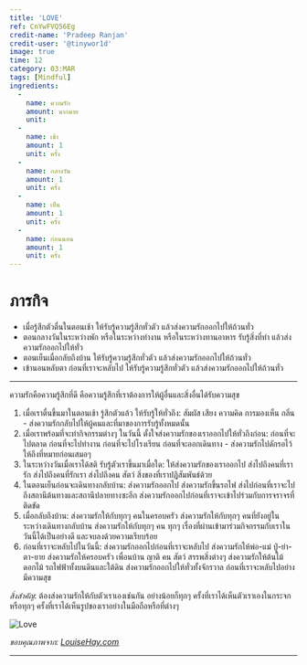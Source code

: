 ```yaml
---
title: 'LOVE'
ref: CnYwFVQ56Eg
credit-name: 'Pradeep Ranjan'
credit-user: '@tinywor1d'
image: true
time: 12
category: 03:MAR
tags: [Mindful]
ingredients:
  -
    name: ความรัก
    amount: มากมาย
    unit:
  -
    name: เช้า
    amount: 1
    unit: ครั้ง
  -
    name: กลางวัน
    amount: 1
    unit: ครั้ง
  -
    name: เย็น
    amount: 1
    unit: ครั้ง
  -
    name: ก่อนนอน
    amount: 1
    unit: ครั้ง
---
```


# ภารกิจ
 - เมื่อรู้สึกตัวตื่นในตอนเช้า ให้รับรู้ความรู้สึกทั่วตัว แล้วส่งความรักออกไปให้ถ้วนทั่ว
 - ตอนกลางวันในระหว่างพัก หรือในระหว่างทำงาน หรือในระหว่างทานอาหาร รับรู้สิ่งที่ทำ แล้วส่งความรักออกไปให้ทั่ว
 - ตอนเย็นเมื่อกลับถึงบ้าน ให้รับรู้ความรู้สึกทั่วตัว แล้วส่งความรักออกไปให้ถ้วนทั่ว
 - เข้านอนหลับตา ก่อนที่เราจะหลับไป ให้รับรู้ความรู้สึกทั่วตัว แล้วส่งความรักออกไปให้ถ้วนทั่ว

---
ความรักคือความรู้สึกที่ดี คือความรู้สึกที่เราต้องการให้ผู้อื่นและสิ่งอื่นได้รับความสุข
1. เมื่อเราตื่นขึ้นมาในตอนเช้า รู้สึกตัวแล้ว ให้รับรู้ให้ทั่วถึง: สัมผัส เสียง ความคิด การมองเห็น กลิ่น - ส่งความรักกลับไปให้ผู้คนและที่มาของการรับรู้ทั้งหมดนั้น
2. เมื่อเราพร้อมที่จะทำกิจกรรมต่างๆ ในวันนี้ ตั้งใจส่งความรักของเราออกไปให้ทั่วถึงก่อน: ก่อนที่จะไปตลาด ก่อนที่จะไปทำงาน ก่อนที่จะไปโรงเรียน ก่อนที่จะออกเดินทาง - ส่งความรักไปดักรอไว้ให้ถึงที่หมายก่อนเสมอๆ
3. ในระหว่างวันเมื่อเราได้สติ รับรู้ตัวเราขึ้นมาเมื่อใด: ให้ส่งความรักของเราออกไป ส่งไปถึงคนที่เรารัก ส่งไปถึงคนที่รักเรา ส่งไปถึงคน สัตว์ สิ่งของที่เราปฏิสัมพันธ์ด้วย
4. ในตอนเย็นก่อนจะเดินทางกลับบ้าน: ส่งความรักออกไป ส่งความรักขึ้นรถไฟ ส่งไปก่อนที่เราจะไปถึงสถานีต้นทางและสถานีปลายทางซะอีก ส่งความรักออกไปก่อนที่เราจะเข้าไปร่วมกับการจราจรที่ติดขัด
5. เมื่อกลับถึงบ้าน: ส่งความรักให้กับทุกๆ คนในครอบครัว ส่งความรักให้กับทุกๆ คนที่ยังอยู่ในระหว่างเดินทางกลับบ้าน ส่งความรักให้กับทุกๆ คน ทุกๆ เรื่องที่ผ่านเข้ามาร่วมกิจกรรมกับเราในวันนี้ได้เป็นอย่างดี และจบลงด้วยความเรียบร้อย
6. ก่อนที่เราจะหลับไปในวันนี้: ส่งความรักออกไปก่อนที่เราจะหลับไป ส่งความรักให้พ่อ-แม่ ปู่-ย่า-ตา-ยาย ส่งความรักให้ครอบครัว เพื่อนบ้าน ญาติ คน สัตว์ สรรพสิ่งต่างๆ ส่งความรักให้ต้นไม้ ดอกไม้ รถไฟฟ้าทั้งบนดินและใต้ดิน ส่งความรักออกไปให้ทั่วทั้งจักรวาล ก่อนที่เราจะหลับไปอย่างมีความสุข

*สิ่งสำคัญ*: ต้องส่งความรักให้กับตัวเราเองเช่นกัน อย่างน้อยก็ทุกๆ ครั้งที่เราได้เห็นตัวเราเองในกระจก หรือทุกๆ ครั้งที่เราได้เห็นรูปของเราอย่างในมือถือหรือที่ต่างๆ

![Love](https://res.cloudinary.com/sdees-reallife/image/upload/c_scale,w_600/v1553246622/louise-hay-quotes-self-esteem-surrounded-love.jpg)

*ขอบคุณภาพจาก: [LouiseHay.com](https://www.louisehay.com/)*

---

